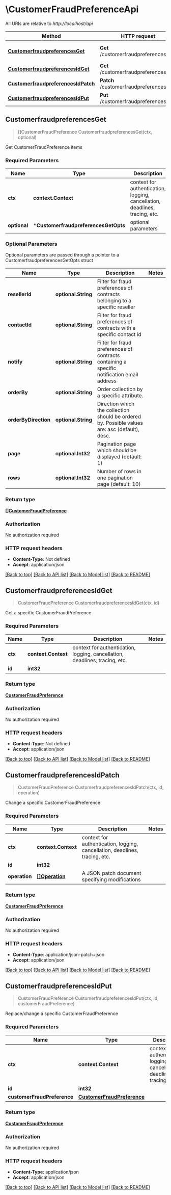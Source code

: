 # \CustomerFraudPreferenceApi

All URIs are relative to *http://localhost/api*

Method | HTTP request | Description
------------- | ------------- | -------------
[**CustomerfraudpreferencesGet**](CustomerFraudPreferenceApi.md#CustomerfraudpreferencesGet) | **Get** /customerfraudpreferences/ | Get CustomerFraudPreference items
[**CustomerfraudpreferencesIdGet**](CustomerFraudPreferenceApi.md#CustomerfraudpreferencesIdGet) | **Get** /customerfraudpreferences/{id} | Get a specific CustomerFraudPreference
[**CustomerfraudpreferencesIdPatch**](CustomerFraudPreferenceApi.md#CustomerfraudpreferencesIdPatch) | **Patch** /customerfraudpreferences/{id} | Change a specific CustomerFraudPreference
[**CustomerfraudpreferencesIdPut**](CustomerFraudPreferenceApi.md#CustomerfraudpreferencesIdPut) | **Put** /customerfraudpreferences/{id} | Replace/change a specific CustomerFraudPreference



## CustomerfraudpreferencesGet

> []CustomerFraudPreference CustomerfraudpreferencesGet(ctx, optional)

Get CustomerFraudPreference items

### Required Parameters


Name | Type | Description  | Notes
------------- | ------------- | ------------- | -------------
**ctx** | **context.Context** | context for authentication, logging, cancellation, deadlines, tracing, etc.
 **optional** | ***CustomerfraudpreferencesGetOpts** | optional parameters | nil if no parameters

### Optional Parameters

Optional parameters are passed through a pointer to a CustomerfraudpreferencesGetOpts struct


Name | Type | Description  | Notes
------------- | ------------- | ------------- | -------------
 **resellerId** | **optional.String**| Filter for fraud preferences of contracts belonging to a specific reseller | 
 **contactId** | **optional.String**| Filter for fraud preferences of contracts with a specific contact id | 
 **notify** | **optional.String**| Filter for fraud preferences of contracts containing a specific notification email address | 
 **orderBy** | **optional.String**| Order collection by a specific attribute. | 
 **orderByDirection** | **optional.String**| Direction which the collection should be ordered by. Possible values are: asc (default), desc. | 
 **page** | **optional.Int32**| Pagination page which should be displayed (default: 1) | 
 **rows** | **optional.Int32**| Number of rows in one pagination page (default: 10) | 

### Return type

[**[]CustomerFraudPreference**](CustomerFraudPreference.md)

### Authorization

No authorization required

### HTTP request headers

- **Content-Type**: Not defined
- **Accept**: application/json

[[Back to top]](#) [[Back to API list]](../README.md#documentation-for-api-endpoints)
[[Back to Model list]](../README.md#documentation-for-models)
[[Back to README]](../README.md)


## CustomerfraudpreferencesIdGet

> CustomerFraudPreference CustomerfraudpreferencesIdGet(ctx, id)

Get a specific CustomerFraudPreference

### Required Parameters


Name | Type | Description  | Notes
------------- | ------------- | ------------- | -------------
**ctx** | **context.Context** | context for authentication, logging, cancellation, deadlines, tracing, etc.
**id** | **int32**|  | 

### Return type

[**CustomerFraudPreference**](CustomerFraudPreference.md)

### Authorization

No authorization required

### HTTP request headers

- **Content-Type**: Not defined
- **Accept**: application/json

[[Back to top]](#) [[Back to API list]](../README.md#documentation-for-api-endpoints)
[[Back to Model list]](../README.md#documentation-for-models)
[[Back to README]](../README.md)


## CustomerfraudpreferencesIdPatch

> CustomerFraudPreference CustomerfraudpreferencesIdPatch(ctx, id, operation)

Change a specific CustomerFraudPreference

### Required Parameters


Name | Type | Description  | Notes
------------- | ------------- | ------------- | -------------
**ctx** | **context.Context** | context for authentication, logging, cancellation, deadlines, tracing, etc.
**id** | **int32**|  | 
**operation** | [**[]Operation**](operation.md)| A JSON patch document specifying modifications | 

### Return type

[**CustomerFraudPreference**](CustomerFraudPreference.md)

### Authorization

No authorization required

### HTTP request headers

- **Content-Type**: application/json-patch+json
- **Accept**: application/json

[[Back to top]](#) [[Back to API list]](../README.md#documentation-for-api-endpoints)
[[Back to Model list]](../README.md#documentation-for-models)
[[Back to README]](../README.md)


## CustomerfraudpreferencesIdPut

> CustomerFraudPreference CustomerfraudpreferencesIdPut(ctx, id, customerFraudPreference)

Replace/change a specific CustomerFraudPreference

### Required Parameters


Name | Type | Description  | Notes
------------- | ------------- | ------------- | -------------
**ctx** | **context.Context** | context for authentication, logging, cancellation, deadlines, tracing, etc.
**id** | **int32**|  | 
**customerFraudPreference** | [**CustomerFraudPreference**](CustomerFraudPreference.md)|  | 

### Return type

[**CustomerFraudPreference**](CustomerFraudPreference.md)

### Authorization

No authorization required

### HTTP request headers

- **Content-Type**: application/json
- **Accept**: application/json

[[Back to top]](#) [[Back to API list]](../README.md#documentation-for-api-endpoints)
[[Back to Model list]](../README.md#documentation-for-models)
[[Back to README]](../README.md)

